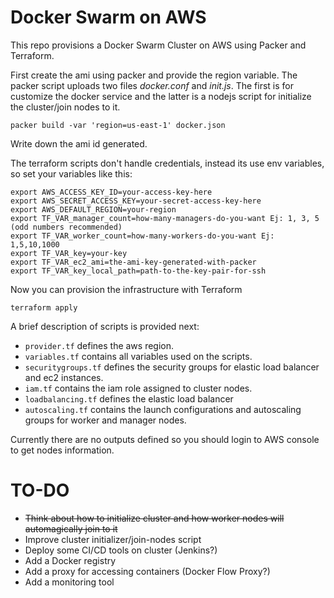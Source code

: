 # Docker Swarm on AWS
This repo provisions a Docker Swarm Cluster on AWS using Packer and Terraform.

First create the ami using packer and provide the region variable. The packer script uploads two files *docker.conf* and *init.js*. The first is for customize the docker service and the latter is a nodejs script for initialize the cluster/join nodes to it.

`packer build -var 'region=us-east-1' docker.json`

Write down the ami id generated.

The terraform scripts don't handle credentials, instead its use env variables, so set your variables like this:

```
export AWS_ACCESS_KEY_ID=your-access-key-here
export AWS_SECRET_ACCESS_KEY=your-secret-access-key-here
export AWS_DEFAULT_REGION=your-region
export TF_VAR_manager_count=how-many-managers-do-you-want Ej: 1, 3, 5 (odd numbers recommended)
export TF_VAR_worker_count=how-many-workers-do-you-want Ej: 1,5,10,1000
export TF_VAR_key=your-key
export TF_VAR_ec2_ami=the-ami-key-generated-with-packer
export TF_VAR_key_local_path=path-to-the-key-pair-for-ssh
```

Now you can provision the infrastructure with Terraform

`terraform apply`

A brief description of scripts is provided next:

* `provider.tf` defines the aws region.
* `variables.tf` contains all variables used on the scripts.
* `securitygroups.tf` defines the security groups for elastic load balancer and ec2 instances.
* `iam.tf` contains the iam role assigned to cluster nodes.
* `loadbalancing.tf` defines the elastic load balancer
* `autoscaling.tf` contains the launch configurations and autoscaling groups for worker and manager nodes.

Currently there are no outputs defined so you should login to AWS console to get nodes information.

# TO-DO
* ~~Think about how to initialize cluster and how worker nodes will automagically join to it~~
* Improve cluster initializer/join-nodes script
* Deploy some CI/CD tools on cluster (Jenkins?)
* Add a Docker registry
* Add a proxy for accessing containers (Docker Flow Proxy?)
* Add a monitoring tool

